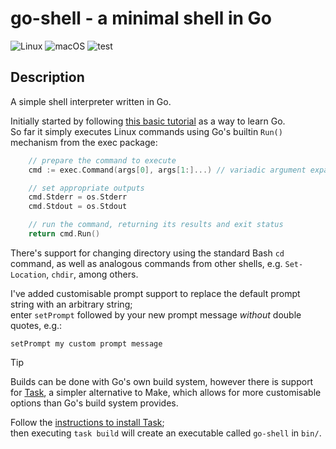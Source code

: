 # go-shell - a minimal shell in Go
![Linux](https://img.shields.io/badge/-Linux-grey?logo=linux)
![macOS](https://img.shields.io/badge/-macOS-black?logo=apple)
![test](https://img.shields.io/badge/-wsl-red)

<!--
<div align="left">
<img style="vertical-align: middle; height: 20px; width: 59px;" src="https://img.shields.io/badge/-Linux-grey?logo=linux" />
<img style="vertical-align: middle; height: 20px; width: 59px;" src="https://img.shields.io/badge/-macOS-black?logo=apple" />
<img style="vertical-align: middle; height: 20px; width: 59px;" src="https://img.shields.io/badge/-Windows-red" /><br><br>
<img style="vertical-align: middle; height: 40px; width: 40px;" src="https://cdn.jsdelivr.net/gh/devicons/devicon@latest/icons/go/go-original-wordmark.svg" />
-->
## Description

A simple shell interpreter written in Go.  

Initially started by following [this basic tutorial](https://blog.init-io.net/post/2018/07-01-go-unix-shell/) as a way to learn Go.  
So far it simply executes Linux commands using Go's builtin `Run()` mechanism from the exec package:
```go
	// prepare the command to execute
	cmd := exec.Command(args[0], args[1:]...) // variadic argument expansion

	// set appropriate outputs
	cmd.Stderr = os.Stderr
	cmd.Stdout = os.Stdout

	// run the command, returning its results and exit status
	return cmd.Run()
```
There's support for changing directory using the standard Bash `cd` command, as well as analogous commands from other shells, e.g. `Set-Location`, `chdir`, among others.  

I've added customisable prompt support to replace the default prompt string with an arbitrary string;  
enter `setPrompt` followed by your new prompt message *without* double quotes, e.g.:  
```
setPrompt my custom prompt message
```
> [!TIP]  
> Builds can be done with Go's own build system, however there is support for [Task](https://taskfile.dev/), a simpler alternative to Make, which allows for more customisable options than Go's build system provides.  
> 
> Follow the [instructions to install Task](https://taskfile.dev/installation/);  
> then executing `task build` will create an executable called `go-shell` in `bin/`.  
